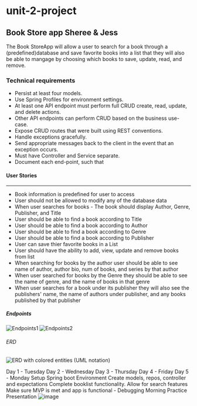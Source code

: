 # unit-2-project
## Book Store app Sheree &amp; Jess

The Book StoreApp will allow a user to search for a book through a (predefined)database and save favorite books into a list that they will also be able to mangage by choosing which books to save, update, read, and remove.

### Technical requirements
* Persist at least four models.
* Use Spring Profiles for environment settings.
* At least one API endpoint must perform full CRUD create, read, update, and delete actions.
* Other API endpoints can perform CRUD based on the business use-case.
* Expose CRUD routes that were built using REST conventions.
* Handle exceptions gracefully.
* Send appropriate messages back to the client in the event that an exception occurs.
* Must have Controller and Service separate.
* Document each end-point, such that

#### User Stories
***
* Book information is predefined for user to access
* User should not be allowed to modify any of the database data 
* When user searches for books - The book should display Author, Genre, Publisher, and Title
* User should be able to find a book according to Title
* User should be able to find a book according to Author
* User should be able to find a book according to Genre
* User should be able to find a book according to Publisher
* User can save thier favorite books in a List
* User should have the ability to add, view, update and remove books from list
* When searching for books by the author user should be able to see name of author, author bio, num of books, and series by that author
* When user searched for books by the Genre they should be able to see the name of genre, and the name of books in that genre
* When user searches for a book under its publisher they will also see the publishers' name, the name of authors under publisher, and any books published by that publisher

##### Endpoints
![Endpoints1](https://user-images.githubusercontent.com/87440131/148090619-c19d091c-79a9-4c27-8eef-c25fe6782682.jpg)
![Endpoints2](https://user-images.githubusercontent.com/87440131/148090637-71497e99-cb71-4c75-abf2-b88fdafa584a.jpg)

###### ERD
![ERD with colored entities (UML notation)](https://user-images.githubusercontent.com/87440131/148090715-d84a159d-05e6-468b-86b6-367f8777aa73.png)

Day 1 - Tuesday	Day 2 - Wednesday	Day 3  - Thursday	Day 4 - Friday	Day 5  - Monday
Setup Spring boot Environment 	Create models, repos, controller and expectations	Complete booklist functionality. Allow for search features  	Make sure MVP is met and app is functional - Debugging	Morning Practice Presentation 
![image](https://user-images.githubusercontent.com/87440131/148092580-acfd1470-5c46-49fa-a921-5a157a2b653d.png)

